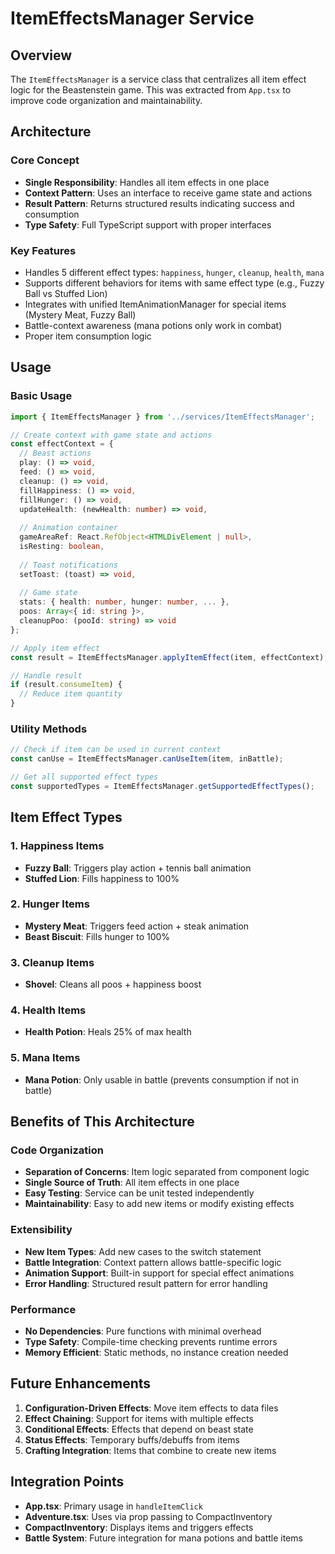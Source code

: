# ItemEffectsManager Service

## Overview

The `ItemEffectsManager` is a service class that centralizes all item effect logic for the Beastenstein game. This was extracted from `App.tsx` to improve code organization and maintainability.

## Architecture

### Core Concept
- **Single Responsibility**: Handles all item effects in one place
- **Context Pattern**: Uses an interface to receive game state and actions
- **Result Pattern**: Returns structured results indicating success and consumption
- **Type Safety**: Full TypeScript support with proper interfaces

### Key Features
- Handles 5 different effect types: `happiness`, `hunger`, `cleanup`, `health`, `mana`
- Supports different behaviors for items with same effect type (e.g., Fuzzy Ball vs Stuffed Lion)
- Integrates with unified ItemAnimationManager for special items (Mystery Meat, Fuzzy Ball)
- Battle-context awareness (mana potions only work in combat) 
- Proper item consumption logic

## Usage

### Basic Usage
```typescript
import { ItemEffectsManager } from '../services/ItemEffectsManager';

// Create context with game state and actions
const effectContext = {
  // Beast actions
  play: () => void,
  feed: () => void,
  cleanup: () => void,
  fillHappiness: () => void,
  fillHunger: () => void,
  updateHealth: (newHealth: number) => void,
  
  // Animation container
  gameAreaRef: React.RefObject<HTMLDivElement | null>,
  isResting: boolean,
  
  // Toast notifications
  setToast: (toast) => void,
  
  // Game state
  stats: { health: number, hunger: number, ... },
  poos: Array<{ id: string }>,
  cleanupPoo: (pooId: string) => void
};

// Apply item effect
const result = ItemEffectsManager.applyItemEffect(item, effectContext);

// Handle result
if (result.consumeItem) {
  // Reduce item quantity
}
```

### Utility Methods
```typescript
// Check if item can be used in current context
const canUse = ItemEffectsManager.canUseItem(item, inBattle);

// Get all supported effect types
const supportedTypes = ItemEffectsManager.getSupportedEffectTypes();
```

## Item Effect Types

### 1. Happiness Items
- **Fuzzy Ball**: Triggers play action + tennis ball animation
- **Stuffed Lion**: Fills happiness to 100%

### 2. Hunger Items
- **Mystery Meat**: Triggers feed action + steak animation
- **Beast Biscuit**: Fills hunger to 100%

### 3. Cleanup Items
- **Shovel**: Cleans all poos + happiness boost

### 4. Health Items
- **Health Potion**: Heals 25% of max health

### 5. Mana Items
- **Mana Potion**: Only usable in battle (prevents consumption if not in battle)

## Benefits of This Architecture

### Code Organization
- **Separation of Concerns**: Item logic separated from component logic
- **Single Source of Truth**: All item effects in one place
- **Easy Testing**: Service can be unit tested independently
- **Maintainability**: Easy to add new items or modify existing effects

### Extensibility
- **New Item Types**: Add new cases to the switch statement
- **Battle Integration**: Context pattern allows battle-specific logic
- **Animation Support**: Built-in support for special effect animations
- **Error Handling**: Structured result pattern for error handling

### Performance
- **No Dependencies**: Pure functions with minimal overhead
- **Type Safety**: Compile-time checking prevents runtime errors
- **Memory Efficient**: Static methods, no instance creation needed

## Future Enhancements

1. **Configuration-Driven Effects**: Move item effects to data files
2. **Effect Chaining**: Support for items with multiple effects
3. **Conditional Effects**: Effects that depend on beast state
4. **Status Effects**: Temporary buffs/debuffs from items
5. **Crafting Integration**: Items that combine to create new items

## Integration Points

- **App.tsx**: Primary usage in `handleItemClick`
- **Adventure.tsx**: Uses via prop passing to CompactInventory
- **CompactInventory**: Displays items and triggers effects
- **Battle System**: Future integration for mana potions and battle items

